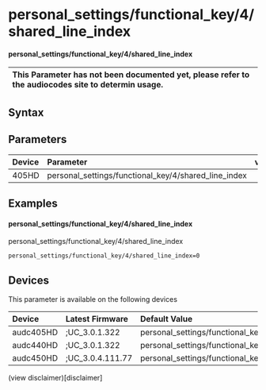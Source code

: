 ﻿---
description: personal_settings/functional_key/4/shared_line_index
search: false
---

# personal_settings/functional_key/4/shared_line_index

#### personal_settings/functional_key/4/shared_line_index


| This Parameter has not been documented yet, please refer to the audiocodes site to determin usage.  | 
| :--- |

## Syntax

## Parameters
|Device|Parameter|value|Description|
|:---|:---|:---|:---|
| 405HD | personal_settings/functional_key/4/shared_line_index |  |  |

## Examples
#### personal_settings/functional_key/4/shared_line_index

personal_settings/functional_key/4/shared_line_index

```
personal_settings/functional_key/4/shared_line_index=0
```

## Devices
This parameter is available on the following devices

| Device | Latest Firmware | Default Value |
|:---|:---|:---|
| audc405HD | ;UC_3.0.1.322 | personal_settings/functional_key/4/shared_line_index=0 
| audc440HD | ;UC_3.0.1.322 | personal_settings/functional_key/4/shared_line_index=0 
| audc450HD | ;UC_3.0.4.111.77 | personal_settings/functional_key/4/shared_line_index=0 

(view disclaimer)[disclaimer]
